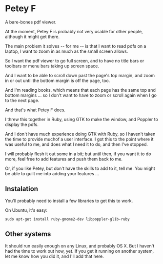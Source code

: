 # Petey F

A bare-bones pdf viewer.

At the moment, Petey F is probably not very usable for other people, although it might get there.

The main problem it solves -- for me -- is that I want to read pdfs on a laptop, I want to zoom in as much as the small screen allows. 

So I want the pdf viewer to go full screen, and to have no title bars or toolbars or menu bars taking up screen space. 

And I want to be able to scroll down past the page's top margin, and zoom in or out until the bottom margin is off the page, too.

And I'm reading books, which means that each page has the same top and bottom margins ... so I don't want to have to zoom or scroll again when I go to the next page.

And that's what Petey F does. 

I threw this together in Ruby, using GTK to make the window, and Poppler to display the pdfs.

And I don't have much experience doing GTK with Ruby, so I haven't taken the time to provide muchof a user interface. I got this to the point where it was useful to me, and does what I need it to do, and then I've stopped.

I will probably flesh it out some in a bit; but until then, if you want it to do more, feel free to add features and push them back to me.

Or, if you like Petey, but don't have the skills to add to it, tell me. You might be able to guilt me into adding your features ...

## Instalation

You'll probably need to install a few libraries to get this to work.

On Ubuntu, it's easy:

    sudo apt-get install ruby-gnome2-dev libpoppler-glib-ruby


## Other systems

It should run easily enough on any Linux, and probably OS X. But I haven't had the time to work out how, yet.  If you get it running on another system, let me know how you did it, and I'll add that here.

